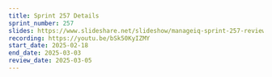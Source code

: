 ```yaml
---
title: Sprint 257 Details
sprint_number: 257
slides: https://www.slideshare.net/slideshow/manageiq-sprint-257-review-slide-deck/276832574
recording: https://youtu.be/bSk50KyIZMY
start_date: 2025-02-18
end_date: 2025-03-03
review_date: 2025-03-05
---
```

